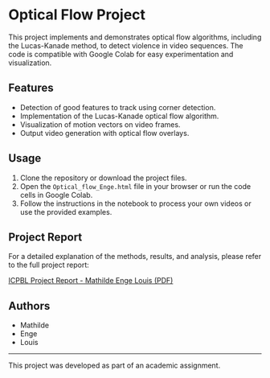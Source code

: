 # Optical Flow Project

This project implements and demonstrates optical flow algorithms, including the Lucas-Kanade method, to detect violence in video sequences. The code is compatible with Google Colab for easy experimentation and visualization.

## Features

- Detection of good features to track using corner detection.
- Implementation of the Lucas-Kanade optical flow algorithm.
- Visualization of motion vectors on video frames.
- Output video generation with optical flow overlays.

## Usage

1. Clone the repository or download the project files.
2. Open the `Optical_flow_Enge.html` file in your browser or run the code cells in Google Colab.
3. Follow the instructions in the notebook to process your own videos or use the provided examples.

## Project Report

For a detailed explanation of the methods, results, and analysis, please refer to the full project report:

[ICPBL Project Report - Mathilde Enge Louis (PDF)](https://github.com/ndje-enge/Optical-Flow-Project/blob/master/ICPBL%20Project%20Report%20-%20Mathilde%20Enge%20Louis.pdf)

## Authors

- Mathilde 
- Enge
- Louis

---
This project was developed as part of an academic assignment.
